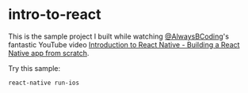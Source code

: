 # intro-to-react

This is the sample project I built while watching [@AlwaysBCoding](http://twitter.com/AlwaysBCoding)'s fantastic YouTube video [Introduction to React Native - Building a React Native app from scratch](https://www.youtube.com/watch?v=r5OPRhelEIU).

Try this sample:

`react-native run-ios`
